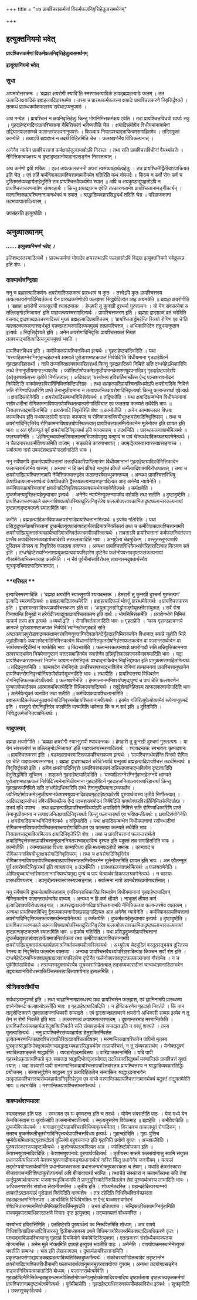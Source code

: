 +++
title = "०७ प्रायश्चित्तकर्मणां विकर्मफलनिवृत्तिहेतुत्वसमर्थनम्"

+++


## इत्युक्तनियमो भवेत्

**प्रायश्चित्तकर्मणां विकर्मफलनिवृत्तिहेतुत्वसमर्थनम्**

**इत्युक्तनियमो भवेत्**

### **सुधा**

अयमत्रोत्तरक्रमः । ‘ब्रह्महा क्षयरोगी स्यादि’ति स्मरणात्क्षयादिकं तावद्ब्रह्महत्यादेः फलम् । तत उत्पादितक्षयादिकं ब्रह्महत्यादिप्रारब्धमेव । तस्य च प्रारब्धकर्मफलस्य क्षयादेः प्रायश्चित्तकरणे निवृत्तिर्दृश्यते । तत्कथं प्रारब्धकर्मकफलस्य सर्वथाऽप्यनुपमर्दः ।

अथ मन्येत । प्रायश्चित्तं न क्षयनिवृत्तिहेतुः किन्तु भोगनिमित्तकर्मक्षय एवेति । तदा प्रायश्चित्तविधयो व्यर्थाः स्युः । गृहदाहेष्ट्यादिवत्प्रायश्चित्तानां नैमित्तिकत्वं भविष्यतीति चेन्न । क्षयादिसंयोगेन विधीयमानानामेषां तद्विघातफलसम्भवे फलान्तरकल्पनानुपपत्तेः । किञ्चात्र नियतपश्चाद्भावित्वमसमाहितमेव । तदिदमुक्तं काम्येति । तथाऽपि ब्रह्मज्ञानं न तदर्थं विहितमिति चेन्न । फलश्रवणेनैव विधिकल्पनात् ।

अनेनैव न्यायेन प्रायश्चित्तानां कर्मक्षयहेतुत्वाभावोऽपि निरस्तः । तथा सति प्रायश्चित्तविधीनां वैयर्थ्यापत्तेः । नैमित्तिकत्वपक्षस्य च दृष्टादृष्टहानोपादानप्रसङ्गेन निरस्तत्वात् ।

अथ कर्मणो द्वयी शक्तिः । एका तावत्फलजननी अपरा त्वसंव्यवहार्यत्वहेतुः । तत्र प्रायश्चित्तैर्द्वितीयाऽपाक्रियत इति चेत् । एवं तर्हि कर्मविपाकप्रायश्चित्तानामपीयमेव गतिरिति कथं नोपमर्दः ॥ किञ्च न सर्वो रोगः सर्वं च दुरितमसंव्यवहार्यताहेतुरिति तत्र प्रायश्चित्तवैयर्थ्यमेव स्यात् ॥ अपि च क्षयकुष्ठाद्युपहतोऽपि न प्रायश्चित्ताचरणमात्रेण संव्यवहार्यः । किन्तु क्षयाद्यपगम एवेति तत्कारणत्वमेव प्रायश्चित्तानामङ्गीकार्यम् । मरणान्तिकप्रायश्चित्तानामानर्थक्यं च स्यात् । श्राद्धादिव्यवहारसिद्ध्यर्थं तदिति चेन्न । परिव्राजकानां तदभावापातादित्यलम् ।

उपसंहरति इत्युक्तेति ।

## **अनुव्याख्यानम्**

***...... इत्युक्तनियमो भवेत् ।***

इतिशब्दस्तस्मादित्यर्थे । प्रारब्धकर्मणां भोगादेव क्षयस्तथाऽपि फलह्रासोऽपि विद्यत इत्युक्तनियमो भवेदुपपन्न इति शेषः ।

### **वाक्यार्थचन्द्रिका**

ननु च ब्रह्महत्यादिकर्मणः क्षयरोगादिफलकत्वं प्रारब्धत्वं च कुतः । तत्त्वेऽपि कुतः प्रायश्चित्तस्य तत्फलक्षयरोगादिनिवर्तकत्वं येन प्रारब्धकर्मणोऽपि फलह्रासः सिद्ध्येदित्यत आह अयमत्रेति ॥ ब्रह्महा क्षयरोगीति । ‘ब्रह्महा क्षयरोगी स्यात्सुरापी श्यावदन्तकः । हेमहारी तु कुनखी दुश्चर्मा गुरुतल्पगः । यो येन संवसत्येषां स तल्लिङ्गोऽभिजायत’ इति याज्ञवल्क्यस्मरणादित्यर्थः । प्रायश्चित्तकरण इति । ब्रह्महा द्वादशाब्दं व्रतं चरेदिति वचनाद् द्वादशाब्दव्रतचरणादिरूपं मुख्यं ब्रह्महत्यादिप्रायश्चित्तम् । ‘प्रायश्चित्तार्द्धमर्हन्ति स्त्रियो रोगिण एव चे’ति याज्ञवल्क्यस्मरणात्तदर्धभूतं षडब्दव्रताचरणादिरूपममुख्यं तत्प्रायश्चित्तम् । अधिकारिभेदेन तदुभयानुष्ठान इत्यर्थः ॥ निवृत्तिर्दृश्यते इति । अनेन क्षयरोगादिनिवृत्तिः प्रायश्चित्तफलं नियतं तत्पश्चाद्भावित्वादित्यनुमानमुक्तं भवति ।

प्रायश्चित्तविधय इति । कर्मविपाकप्रायश्चित्तविधय इत्यर्थः ॥ गृहदाहेष्ट्यादिवदिति । यथा ‘यस्याहिताग्नेरग्निर्गृहान्दहेदग्नये क्षामवते पुरोडाशमष्टकपालं निर्वपेदि’ति विधीयमाना गृडदाहेष्टिर्न गृहदाहपरिहारार्था । नापि तज्जनितप्रत्यवायपरिहारार्था किन्तु गृहदाहादिरूपे निमित्ते सति दग्धगेहेऽधिकारिणि लब्धे तेनानुष्ठीयमानाऽन्यफलैव । ज्योतिष्टोमोपक्रमेऽनुष्ठीयमानकेशश्मश्रुवपनादिवद् गृहदाहेष्ट्यादेरपि (अ)पुरुषार्थत्वस्य तृतीये निर्णीतत्वात् । अदिपदात् ‘यस्योभयं हविरार्तिमार्च्छेत्स ऐन्द्रं पञ्चशरावमोदनं निर्वपेदि’ति वाक्योक्तहविरार्तिनिमित्तकेष्टिपरिग्रहः । तथा ब्रह्महत्यादिप्रायश्चित्तविधयोऽपि क्षयरोगादिके निमित्ते सति रोगिण्यधिकारिणि प्राप्ते तेनानुष्ठीयमाना न तत्पापजनितक्षयरोगादिनिवृत्त्यर्थाः किन्तु फलान्तरार्था एवेत्यर्थः ॥ क्षयादिसंयोगेनेति । क्षयरोगादिसम्बन्धनिमित्तेनेत्यर्थः ॥ तद्विघातेति । यथा क्षयादिसम्बन्धेन विधीयमानानां रसौषधादीनां रोगिकामनाविषयतयोपस्थितत्वात्यरोगादिविघात एव फलतया कल्प्यते तथैवेति भावः ॥ नियतपश्चाद्भावित्वमिति । क्षयरोगादि निवृत्तेरिति शेषः ॥ काम्येतीति । अनेन काम्यफलका विधयः काम्यविधय इति मध्यमपदलोपी समासः काम्यपदं च रोगिकामनाविषयीभूतक्षयरोगादिनिवृत्तिपरम् । तथा च क्षयरोगादिनिवृत्तिरेव रोगिकामनाविषयतयोपस्थितत्वात् प्रायश्चित्तफलमित्येतदनेन मूलेनोक्त इति ज्ञायत इति भावः ॥ अत एवैतन्मूलं पूर्वं क्षयरोगादिनिवृत्त्यर्था इति व्याख्यातम् ॥ तदर्थमिति । प्रारब्धफलनाशार्थमित्यर्थः ॥ फलश्रवणेनेति । ‘ॐमित्युच्चार्यान्तरिममात्मानमभिपश्योपमृद्य यत्पुण्यं च पापं चे’त्यर्थवादिकफलश्रवणेनेत्यर्थः । न चैतदनारब्धकर्मविषयकमिति वाच्यम् । सङ्कोचे कारणाभावात् । उपमृद्येत्यस्यास्वारस्यप्रसङ्गाच्च । सर्वात्मना नाशे उपमर्दशब्दप्रयोगादर्शनादिति भावः ।

ननु सर्वेषामपि दुष्कर्मप्रायश्चित्तानां तत्तदधिकारिप्राप्तिमात्रेण विधीयमानानां गृहदाहेष्ट्यादिवन्नैमित्तिकत्वेन फलान्तरार्थत्वमेव वाच्यम् । अन्यथा न हि कर्म क्षीयते नाभुक्तं क्षीयते कर्मेत्यादिवाक्यविरोधापातात् । तथा च क्षयरोगादिप्रायश्चित्तानामपि नैमित्तिकत्वात्तद्वदेव फलान्तरमेवाभ्युपगन्तव्यम् । अन्यथा प्रायश्चित्तविधिषु केषाञ्चित्फलान्तरार्थत्वं केषाञ्चिन्नेति द्वैरूप्यकल्पनाप्रसङ्गादित्यत आह अनेनैव न्यायेनेति । कर्मविपाकप्रायश्चित्तानां क्षयरोगादिनिवृत्तिफलकत्वसमर्थनन्यायेनैवेत्यर्थः ॥ कर्मक्षयेति । दुष्कर्मजन्यदुरितक्षयहेतुत्वाभाव इत्यर्थः । अनेनैव न्यायेनेत्युक्तन्यायमेव दर्शयति तथा सतीति ॥ दृष्टादृष्टेति । प्रायश्चित्ताचरणकाले कामनाविषयतयोपस्थितदुरितनिवृत्तेरेव फलत्वोपपत्तावकामितादृष्टफलान्तरकल्पनायां दृष्टहानादृष्टकल्पने स्यातामिति भावः ।

कर्मेति । ब्रह्महत्यादिकर्मविपाकक्षयरोगादिप्रायश्चित्तानामित्यर्थः ॥ इयमेव गतिरिति । यथा प्रसिद्धदुष्कर्मप्रायश्चित्तानां दुष्कर्मप्रत्युक्तासंव्यवहार्यत्वादिमात्रनिवर्तकत्वं तथा च कर्मविपाकप्रायश्चित्तानामपि क्षयरोगादिप्रयुक्तासंव्यवहार्यत्वादिमात्रनिवर्तकत्वमपीत्यस्त्वित्यर्थः । तावताऽपि प्रायश्चित्तानां कर्मफलनिवर्तकता प्राप्तैव क्षयादेरिवासंव्यवहार्यत्वादेरपि तत्फलत्वादिति भावः । अभ्युपेत्य चेदमुदितम् । वस्तुतस्तूभयत्रापि दुरितस्य रोगस्य वा निवृत्तिरेव फलतया वक्तव्या । अन्यथा प्रायश्चित्तविधिवैयर्थ्यापरिहारादित्याह किञ्चन सर्व इति । दग्धगेहेष्टेरप्यग्निनाशप्रयुक्तप्रत्यवायपरिहारेण दृष्टेनैव फलेनोपपत्तावदृष्टफलकल्पनायां गौरवमेवेत्यभिसन्धायाह अलमिति । न चैवं पूर्वमीमांसाविरोधस् तत्राप्यस्मदुक्तार्थस्यैव सूत्रकृदभिमतत्वादित्याशयात् ।

### **परिमल **

इत्यादिस्मरणादिति । ‘ब्रह्महा क्षयरोगि स्यात्सुरापी श्यावदन्तकः । हेमहारी तु कुनखी दुश्चर्मा गुरुतल्पग’ इत्यादि स्मरणादित्यर्थः ॥ ब्रह्महत्यादिप्रारब्धमेवेति । ब्रह्महत्यादिफलं भोक्तुं प्रारब्धमेवेत्यर्थः ॥ प्रायश्चित्तकरण इति । द्वादशवत्सरादिरूपप्रायश्चित्तकरण इति वा । ‘अयुतामृतसमिद्धोमाद्गोघृतक्षीरसंयुतात् । सर्वे रोगा विनश्यन्ति विमुखो न हरेर्यदी’त्याद्युक्तप्रायश्चित्तकरण इति वार्थः ॥ भोगनिमित्तकर्मेति । क्षयरोगभोगे निमित्तं यत्कर्म तस्य क्षय इत्यर्थः ॥ व्यर्था इति । रोगानिवर्तकत्वादिति भावः ॥ गृहदाहेति । ‘यस्य गृहान्दहत्यग्नये क्षामवते पुरोडाशमष्टाकपालं निर्वपेदि’त्यग्निहोत्रगृहदाहे सति अष्टाकपालपुरोडाशद्रव्यकक्षामवत्त्वविणयुक्ताग्निदेवताकेष्टेर्गृहदाहनिमित्तकत्वेन विधानात् स्कन्ने जुहोति भिन्ने जुहोतीत्यादेः कपालभेदनादिनिमित्तकत्वेन विधानान्निमित्तकृतदोषनिर्हरणफलकत्वेन वा फलान्तरार्थत्वेन वा सार्थक्यात्तद्विधीनां न व्यर्थतेति भावः ॥ किञ्चात्रेति । फलान्तरकल्पनापक्षे क्षयरोगादौ सति तन्निवृत्तिकामनया तत्पश्चाद्भावेन नियमेनानुष्ठानं यत्तदसमाहितमेव स्यात्तेनैव तन्निवृत्तिफलकत्वस्यैवावगमादिति भावः । यद्वा प्रायश्चित्तकरणानन्तरं नियमेन जायमानरोगनिवृत्तेः पश्चाद्भावित्वेन निवृत्तिर्द्दश्यत इति प्रागुक्तमसमाहितमित्यर्थः ॥ तदिदमुक्तमिति । काम्यपदेन रोगनिवृत्तेः प्रायश्चित्तपश्चाद्भावित्वेन रोगिणां तत्कामनया प्रायश्चित्तानुष्ठानेन प्रायश्चित्तरोगनिवृत्त्योर्नियतपौर्वापर्यसूचनादिति भावः ॥ तथापीति । प्रायश्चित्तस्य विधिबलेन रोगनिवृत्तिफलकत्वेऽपीत्यर्थः ॥ फलश्रवणेनेति । इममात्मानमभिपश्योपमृद्यपुण्यं च पापं चेति फलश्रवणेन पुण्यपापोपमर्दकाम आत्मानमभिपश्येदिति विधिकल्पनादित्यर्थः । तदुद्देशेनाविहितस्य तत्फलकत्वायोगादिति भावः । अनेनैवेत्युक्तं व्यनक्ति तथा सतीति ॥ कर्मविपाकप्रायश्चित्तानामिति । ब्रह्महत्यादिकर्मफलभूतक्षयरोगादिनिवृत्त्यर्थप्रायश्चित्तानामपीत्यर्थः । इयमेव गतिरित्युपेत्योक्तमेवं रूपेणाप्युपमर्द इति । वस्तुतो रोगनिवृत्तिरेव फलमिति वाच्यमिति भावेनाह किं च न सर्व इति ॥ दुरितमिति । निषिद्धकर्मजनितपापमित्यर्थः ।

### **यादुपत्यम्**

ब्रह्महा क्षयरोगीति । ‘ब्रह्महा क्षयरोगी स्यात्सुरापी श्यावदन्तकः । हेमहारी तु कुनखी दुश्चर्मा गुरुतल्पगः । या येन संवसत्येषां स तल्लिङ्गोऽभिजायत’ इति याज्ञवल्क्यस्मरणादित्यर्थः । श्यावदन्तकः स्वभावतः कृष्णदशनः ॥ प्रायश्चित्तकरण इति । षडब्दव्रताचरणादिरूपप्रायश्चित्तकरण इत्यर्थः । ‘प्रायश्चित्तार्धमर्हन्ति स्त्रियो रोगिण एव चेति याज्ञवल्क्यस्मरणात् । ब्रह्महा द्वादशाब्दव्रतं चरेदि’त्यादि यन्मुख्यं ब्रह्महत्यादिप्रायश्चित्तं तदर्धमित्यर्थः ॥ निवृत्तिर्दृश्यते इति । अनेन क्षयरोगादिनिवृत्तेः प्रायश्चित्तफलत्वं तन्नियतपश्चाद्भावित्वेन दृष्टत्वादिति हेतुसिद्धमिति सूचितम् । शङ्कते गृहदाहेष्ट्यादिवदिति । ‘यस्याहिताग्नेरग्निर्गृहान्दहेदग्नये क्षामवते पुरोडाशमष्टाकपालं निर्वपेदि’त्यनेनाभिधीयमाना गृहदाहेष्टिर्न गृहदाहजनितप्रत्यवायपरिहारार्था किन्तु गृहदाहरूपनिमित्ते सति दग्धगेहेऽधिकारिणि लब्धे तेनानुष्ठीयमानाऽन्यफलैव । ज्योतिष्टोमोपक्रमेऽनुष्ठीयमानकेशश्मश्रुवपनादिवदथगृहदाहेष्ट्यादेरपि पुरुषार्थत्वस्य तृतीये निर्णीतत्वात् । आदिपदाद्यस्योभयं हविरार्तिमार्च्छेत्स ऐन्द्रं पञ्चशरावमोदनं निर्वपेदिति वाक्योक्तहविरार्तिनिमित्तकेष्टिर्ग्राह्या । उभयं दधि पयश्च । तथा ब्रह्महत्यादिप्रायश्चित्तविधयोऽपि क्षयादिरोगे निमित्ते सति रोगिण्यधिकारिणि प्राप्ते तेनानुष्ठीयमाना न तत्पापजनितक्षयादिनिवृत्त्यर्थाः किन्तु फलान्तरार्था एव भविष्यन्तीत्यर्थः ॥ क्षयादिसंयोगेनेति । क्षयरोगादिसम्बन्धनिमित्तेनेत्यर्थः ॥ तद्विघातेति । यथा क्षयादिसम्बन्धेन विधीयमानानां रसौषधादीनां रोगिकामनाविषयतयोपस्थितत्वात्क्षयरोगादिविधात एव फलतया कल्प्यते तथैवेति भावः । नियतपश्चाद्भावित्वमित्यत्र क्षयादिनिवृत्तेरिति शेषः । तथा च प्रायश्चित्तानां फलान्तरार्थत्वे क्षयादिनिवृत्तेरुक्तप्रायश्चित्तानुष्ठाननियतपश्चाद्भावित्वं दृश्यत इति यदुक्तं तन्न समाहितमिति भावः ॥ काम्येतीति । काम्यफलका विधयः काम्यविधय इति मध्यमपदलोपी समासः । काम्यपदं च रोगिकामनाविषयीभूतक्षयरोगादिनिवृत्तिपरम् । तथा च क्षयरोगादिनिवृत्तिरेव रोगिकामनाविषयतयोपस्थितत्वात्प्रायश्चित्तफलमित्येतदनेन मूलेनोक्तमिति ज्ञायत इति भावः । अत एवैतन्मूलं पूर्वं क्षयरोगादिनिवृत्यर्था इति व्याख्यातम् ॥ तदर्थमिति । प्रारब्धफलनाशार्थमित्यर्थः ॥ फलश्रवणेनेति । ओमित्युच्चार्यान्तरिममात्मानमभिपश्योपमृद्य पुण्यं च पापं चेत्यार्थवादिकफलश्रवणेनेत्यर्थः । न चास्याः प्रारब्धविषयत्वम् । उपमृद्येत्यस्यास्वारस्यप्रसङ्गात् । सर्वात्मना नाशे उपमर्दशब्दप्रयोगादर्शनात् ।

ननु सर्वेषामपि दुष्कर्मप्रायश्चित्तानाम् एनस्विनराधिकारिप्राप्तिमात्रेण विधीयमानानां गृहदाहेष्ट्यादिवन् नैमित्तकत्वेन फलान्तरार्थत्वमेव वाच्यम् । अन्यथा न हि कर्म क्षीयते । नाभुक्तं क्षीयत कर्म इत्यादिवाक्यविरोधप्रसङ्गात् । अतस्तद्वत्क्षयरोगादिप्रायश्चित्तानामपि नैमित्तिकतया फलान्तरमेव वक्तव्यम् । अन्यथा प्रायश्चित्तविधिषु द्वैरूप्यकल्पनागौरवप्रसङ्गादित्यत आह अनेनैव न्यायेनेति । कर्मविपाकप्रायश्चित्तानां क्षयरोगादिनिवृत्तिफलकत्वसमर्थनन्यायेनेत्यर्थः ॥ कर्मक्षयेति । दुष्कर्मक्षयहेतुत्वाभाव इत्यर्थः ॥ दृष्टादृष्टेति । प्रायश्चित्ताचरणकाले कामनाविषयतयोपस्थितदुरितनिवृत्तेरेव फलत्वोपपत्तावकामितादृष्टफलान्तरकल्पनायां दृष्टहानादृष्टकल्पने स्यातामिति भावः ॥ इयमेव गतिरिति । यथा प्रसिद्धदुष्कर्मप्रायश्चित्तानां दुष्कर्मप्रयुक्तासंव्यवहार्यतामात्रनिवर्तकत्वं तथा कर्मविपाकप्रायश्चित्तानामपि क्षयरोगादिप्रयुक्तासंव्यवहार्यतामात्रनिवर्तकत्वमपीत्यस्त्वित्यर्थः । अभ्युपेत्य चेदमुदितं वस्तुतस्तूभयत्र दुरितस्य रेगस्य वा निवृत्तिरेव फलत्वेन वक्तव्या । अन्यथा प्रायश्चित्तवैयर्थ्यापरिहारादित्याह किञ्चन सर्वो रोग इति । दग्धगेहेष्टेरप्यग्निनाशप्रयुक्तप्रत्यवायपरिहारेण दृष्टेनैव फलेनोपपत्तावदृष्टफलकल्पनायां गौरवमेव । न च पूर्वमीमांसाविरोधः । तत्राप्यस्मदुक्तार्थस्यैव सूत्रकाराभिप्रेतत्वात् तद्भाष्यकारादीनां चान्यथाज्ञानादिसम्भवेन तद्व्याख्यानविरोधस्याकिञ्चित्करत्वादित्याशयेनाह इत्यलमिति ।

### **श्रीनिवासतीर्थीया**

सर्वथाऽप्यनुपमर्द इति । तथा चाज्ञानिनामप्रारब्धस्य यथा प्रायश्चित्तेन फलह्रास, एवं ज्ञानिनामपि प्रारब्धस्य ज्ञानेनोपमर्दः फलह्रासोऽस्तीति भावः ॥ गृहदाहेष्ट्यादिवदिति । न हीष्टिकरणेन गृहदाहो निवर्तते । किं नाम तादृशेष्टिकरणे गृहदाहादावनाधिकारी सम्पद्यते । एवं द्वादशाब्दव्रताचरणे क्षयरोगो अधिकारी सम्पन्न इत्येव न तु तेन स रोगो निवर्तते इति भावः । तत्कारणत्वं क्षयापगमकारणत्वम् । दूषणान्तरमाह मरणान्तिकेति । प्रायश्चित्तैरसंव्यवहार्यताहेतुशक्तिनिवर्तने सति संव्यवहार्यत्वं सम्पद्यत इति न वक्तुं शक्यते । तस्य मृतत्वादित्यर्थः । ननु प्रायश्चित्तैरसंव्यवहार्यता हेतुशक्तिर्निवर्तत इत्येतन्मरणान्तिकप्रायश्चित्तव्यतिरिक्तप्रायश्चित्तविषयम् । मरणान्तिकप्रायश्चित्तेन पापिनो मृतस्य पुत्रकृतश्राद्धादिभोक्तृत्वायोगाच्छाद्धाद्यभ्यवहारसिद्ध्यर्थमेव तत्प्रायश्चित्तं, न तु संव्यवहारार्थम् । येनोक्तदूषणं स्यादित्याशङ्कते श्राद्धादीति । व्यवहारोऽदनादिरूपः ॥ पारिव्राजकानामिति । यदि पापी गृहस्थोऽकृतप्रायश्चितो मृतः स्यात्तदा श्राद्धादिभोक्तृत्वायोगात् तदधिकारसिद्ध्यर्थं मरणान्तिकं प्रायश्चित्तं युक्तं स्यात् । यदा सन्न्यासी पापी सन्मरणान्तिकप्रायश्चित्तमाचरितवांस्तत्र प्रायश्चित्तस्य न श्राद्धादिव्यवहारसिद्धिः प्रयोजनम् । संन्यास्युद्देशेन श्राद्धस्य पुत्रं प्रत्यविहितत्वेन संन्यासिनः श्राद्धाऽदनाभावेन तत्कृतप्रायश्चित्तस्यासंव्यवहार्यतानिवृत्तिहेतुत्व एव वाच्ये मरणान्तिकप्रायश्चित्तानामानर्थक्यं यदुक्तं तद्युक्तमेवेति भावः ॥ तदभावेति । मरणान्तिकप्रायश्चित्ताचरणेत्यर्थः ।

### **वाक्यार्थरत्नमाला**

श्यावदन्तक इति पाठः । स्वभावत एव यः कृष्णदन्त इति च तदर्थः । योयेन संवसतीति पाठः । येषां मध्ये येन केनचित्संवासं यः कुर्यात्सोपि तत्समानोभवतीत्यर्थः । स्मृत्यनुसारेण विवेकमाह ॥ ब्रह्महेति । कर्मविपाकेति ॥ दुष्कर्मविपाकेत्यर्थः । यागादावनुष्टेयप्रायश्चित्तविधिव्यावृत्यर्थमेतत् । विपाकश्च तत्फलभूतं रोगादिकम् । ततश्च दुष्कर्मफलीभूतरोगादिनिवृत्यर्थप्रायश्चित्तविधय इत्यर्थः । गृहान्दहेदिति । गृहाः पुंसिच भूम्येवेत्यभिधानाद्गृहशब्दोऽयं पुल्लिंगो बहुवचनान्त इति गृहानिति प्रयोगो युक्तः । अन्यफलैवेति । पुरुषसंस्काररूपादृष्टार्थेत्यर्थः । कुतोन्यफलत्वमित्यत आह । ज्योतिष्टोमोपक्रम इति ॥ केशश्मश्रुवपनादिवदिति ॥ केशश्मश्रुवपनादेः पुरुषार्थवदित्यर्थः । तृतीयस्य सप्तमे फलसंयोगात्तु स्वामि संयुक्तं प्रधानस्येत्यधिकरणे केशश्मश्रुवपनादीनामङ्गप्रधानार्थत्वं नास्ति किंतु प्रधानेनैव जननीयम् । यत्फलं तद्भोग्ययोग्यतार्थत्वमिति प्रधानोपस्कारकता प्रधानजन्यभोक्तुपकारकता च तेषाम् । यथाहि क्षेत्रसंस्कारा बीजावापजन्यविशिष्टांकुरोत्पत्यर्था अपि बीजावापार्था भवन्ति । तथाचैते संस्कारा न क्रत्वर्थास्तथा सति तेषां कर्त्तृपुरुषार्थत्वापत्या यजमानवदृत्विजामपि ते प्राप्नुयुरित्यादेर्निरूपितत्वेन तेषां पुरुषार्थत्वस्य लाभादिति भावः । अधिकरणशरीरं संशोध्य लेखनीयमस्ति । तृतीय इति । शोध्यमेतदस्ति । ग्रहान्दहेदित्यस्याग्नये क्षामवतेऽष्टाकपालं पुरोडाशं निर्वपेदिति वाक्यशेषः । तत्र दहेदिति विधिविभक्तिर्यच्छब्दता ग्रहदाहलक्षणनिमित्तपरा । आर्च्छेदिति विधिविभक्तिः स ऐन्द्रं पञ्चशरावमोदनं शेषेऽभिधारणमाननिर्वापनिमित्तहविरार्त्तिमनुवदति । उभयं दधिपयश्च । चन्द्रिकाटीकायामग्निर्गृहानिति वाक्यमुपपादायाधिकारलक्षणे विचारः कृत इत्युक्तम् । तद्य्वाख्यानं शोध्यमस्ति ।

यस्योभयं हविरार्त्तिमिति । एतदिष्टेरपि पुरुषार्थत्वं क्व निरूपितमिति शोध्यम् । अत्र वाक्ये विधिशक्तिप्रतिबन्धादिविचारस्तु द्वितीयाध्यायस्य प्रथमे विधिमन्त्रयोरैकार्थ्यमेकशब्दादित्यधिकरणे कृतः । पश्चाद्भाविप्रायश्चित्यान्तु गृहदाहे प्रियवियोगे चेयमेवेष्टिरित्युक्तम् । एतत्प्रकरणं संशोध्यैकवाक्यतया योज्यमस्ति । अनेन मूले नोक्तमिति ज्ञायते इत्युक्तं भवतीति पाठः । अनेनेति । वाक्योपक्रमस्थानेनेत्युक्तं भवतीति सम्बन्धः । भाव इति लेखकागतम् । दुष्कर्मप्रायश्चित्तानामिति । प्रकृतपक्षयरोगाद्यापादकब्रह्महत्यादिव्यतिरिक्तदुष्कर्मेत्यर्थः । संकोचस्याभिप्रेतत्वादेव तदृष्टान्तेन क्षयरोगादिप्रायश्चित्तविधीनामपि फलान्तरार्थत्वानुमानमुत्तरवाक्योक्तं युक्तम् । अन्यथा तदयोगप्रसङ्गेन शङ्कानिर्विषयत्वापातादिति बोध्यम् । फलान्तरार्थत्वमेवेति । गृहदाहेष्टिनैमित्तिकेन्द्रबाहुबन्धनज्योतिष्टोमोपक्रमेऽनुष्टेयकेशादिवयमादिष्व दृष्टार्थताया दृष्टत्वात्प्रकृतकर्मणां प्रायश्चित्तानामदृष्टार्थत्वमेवेत्यर्थः । पूर्वमीमांसेति । गृहदाहेष्ट्यधिकरणरूपमीमांसाविरोध इत्यर्थः । सूत्रकृदिति । उक्तसूत्रकृदित्यर्थः ।

